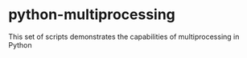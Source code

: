 # python-multiprocessing
This set of scripts demonstrates the capabilities of multiprocessing in Python
